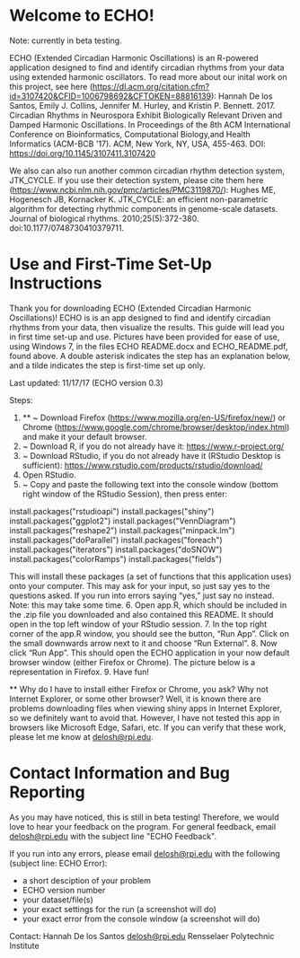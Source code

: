 # Welcome to ECHO!

Note: currently in beta testing.

ECHO (Extended Circadian Harmonic Oscillations) is an R-powered application designed to find and identify circadian rhythms from your data using extended harmonic oscillators. To read more about our inital work on this project, see here (https://dl.acm.org/citation.cfm?id=3107420&CFID=1006798692&CFTOKEN=88816139): Hannah De los Santos, Emily J. Collins, Jennifer M. Hurley, and Kristin P. Bennett. 2017. Circadian Rhythms in Neurospora Exhibit Biologically Relevant Driven and Damped Harmonic Oscillations. In Proceedings of the 8th ACM International Conference on Bioinformatics, Computational Biology,and Health Informatics (ACM-BCB '17). ACM, New York, NY, USA, 455-463. DOI: https://doi.org/10.1145/3107411.3107420 

We also can also run another common circadian rhythm detection system, JTK_CYCLE. If you use their detection system, please cite them here (https://www.ncbi.nlm.nih.gov/pmc/articles/PMC3119870/): Hughes ME, Hogenesch JB, Kornacker K. JTK_CYCLE: an efficient non-parametric algorithm for detecting rhythmic components in genome-scale datasets. Journal of biological rhythms. 2010;25(5):372-380. doi:10.1177/0748730410379711.

# Use and First-Time Set-Up Instructions

Thank you for downloading ECHO (Extended Circadian Harmonic Oscillations)! ECHO is is an app designed to find and identify circadian rhythms from your data, then visualize the results. This guide will lead you in first time set-up and use. Pictures have been provided for ease of use, using Windows 7, in the files ECHO README.docx and ECHO_README.pdf, found above. A double asterisk indicates the step has an explanation below, and a tilde indicates the step is first-time set up only.

Last updated: 11/17/17 (ECHO version 0.3)

Steps: 
1.	** ~ Download Firefox (https://www.mozilla.org/en-US/firefox/new/) or Chrome (https://www.google.com/chrome/browser/desktop/index.html) and make it your default browser.
2.	~ Download R, if you do not already have it: https://www.r-project.org/
3.	~ Download RStudio, if you do not already have it (RStudio Desktop is sufficient): https://www.rstudio.com/products/rstudio/download/
4.	Open RStudio.
5.	~ Copy and paste the following text into the console window (bottom right window of the RStudio Session), then press enter:

install.packages("rstudioapi")
install.packages("shiny")
install.packages("ggplot2")
install.packages("VennDiagram")
install.packages("reshape2")
install.packages("minpack.lm")
install.packages("doParallel")
install.packages("foreach")
install.packages("iterators")
install.packages("doSNOW")
install.packages("colorRamps")
install.packages("fields")

This will install these packages (a set of functions that this application uses) onto your computer. This may ask for your input, so just say yes to the questions asked. If you run into errors saying “yes,” just say no instead. Note: this may take some time.
6.	Open app.R, which should be included in the .zip file you downloaded and also contained this README. It should open in the top left window of your RStudio session.
7.	In the top right corner of the app.R window, you should see the button, “Run App”. Click on the small downwards arrow next to it and choose “Run External”. 
8.	Now click “Run App”. This should open the ECHO application in your now default browser window (either Firefox or Chrome). The picture below is a representation in Firefox.
9.	Have fun!

** Why do I have to install either Firefox or Chrome, you ask? Why not Internet Explorer, or some other browser? Well, it is known there are problems downloading files when viewing shiny apps in Internet Explorer, so we definitely want to avoid that. However, I have not tested this app in browsers like Microsoft Edge, Safari, etc. If you can verify that these work, please let me know at delosh@rpi.edu.

# Contact Information and Bug Reporting

As you may have noticed, this is still in beta testing! Therefore, we would love to hear your feedback on the program. For general feedback, email delosh@rpi.edu with the subject line "ECHO Feedback".

If you run into any errors, please email delosh@rpi.edu with the following (subject line: ECHO Error): 
- a short desciption of your problem 
- ECHO version number 
- your dataset/file(s) 
- your exact settings for the run (a screenshot will do) 
- your exact error from the console window (a screenshot will do) 

Contact:
Hannah De los Santos
delosh@rpi.edu
Rensselaer Polytechnic Institute
